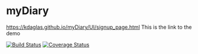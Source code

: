 # myDiary
https://kdaglas.github.io/myDiary/UI/signup_page.html
This is the link to the demo

[![Build Status](https://travis-ci.org/kdaglas/myDiary.svg?branch=myDiary-api)](https://travis-ci.org/kdaglas/myDiary)
[![Coverage Status](https://coveralls.io/repos/github/kdaglas/myDiary/badge.svg)](https://coveralls.io/github/kdaglas/myDiary)
